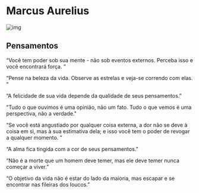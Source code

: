 # Marcus Aurelius

![img](https://i.imgur.com/RgnhNFS.jpeg)

## Pensamentos

“Você tem poder sob sua mente - não sob eventos externos. Perceba isso e você encontrará força. ”

“Pense na beleza da vida. Observe as estrelas e veja-se correndo com elas. ”

“A felicidade de sua vida depende da qualidade de seus pensamentos.”

"Tudo o que ouvimos é uma opinião, não um fato. Tudo o que vemos é uma perspectiva, não a verdade."

“Se você está angustiado por qualquer coisa externa, a dor não se deve à coisa em si, mas à sua estimativa dela; e isso você tem o poder de revogar a qualquer momento. ”

“A alma fica tingida com a cor de seus pensamentos.”

“Não é a morte que um homem deve temer, mas ele deve temer nunca começar a viver.”

“O objetivo da vida não é estar do lado da maioria, mas escapar e se encontrar nas fileiras dos loucos.”
